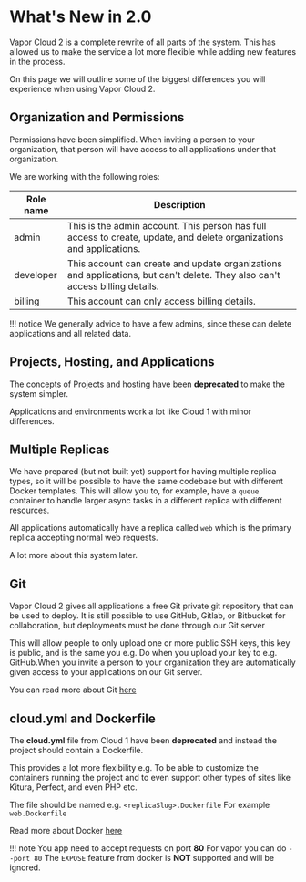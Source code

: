 # What's New in 2.0

Vapor Cloud 2 is a complete rewrite of all parts of the system. This has allowed us to make the service a lot more flexible while adding new features in the process.

On this page we will outline some of the biggest differences you will experience when using Vapor Cloud 2.

## Organization and Permissions

Permissions have been simplified. When inviting a person to your organization, that person will have access to all applications under that organization.

We are working with the following roles:

| Role name | Description |
| --------- | ----------- |
| admin | This is the admin account. This person has full access to create, update, and delete organizations and applications. |
| developer | This account can create and update organizations and applications, but can't delete. They also can't access billing details. |
| billing | This account can only access billing details. |

!!! notice
    We generally advice to have a few admins, since these can delete applications and all related data.

## Projects, Hosting, and Applications

The concepts of Projects and hosting have been **deprecated** to make the system simpler.

Applications and environments work a lot like Cloud 1 with minor differences.

## Multiple Replicas

We have prepared (but not built yet) support for having multiple replica types, so it will be possible to have the same codebase but with different Docker templates. This will allow you to, for example, have a `queue` container to handle larger async tasks in a different replica with different resources.

All applications automatically have a replica called `web` which is the primary replica accepting normal web requests.

A lot more about this system later.

## Git

Vapor Cloud 2 gives all applications a free Git private git repository that can be used to deploy. It is still possible to use GitHub, Gitlab, or Bitbucket for collaboration, but deployments must be done through our Git server

This will allow people to only upload one or more public SSH keys, this key is public, and is the same you e.g. Do when you upload your key to e.g. GitHub.When you invite a person to your organization they are automatically given access to your applications on our Git server.

You can read more about Git [here](/git/basics.md)

## cloud.yml and Dockerfile

The **cloud.yml** file from Cloud 1 have been **deprecated** and instead the project should contain a Dockerfile.

This provides a lot more flexibility e.g. To be able to customize the containers running the project
and to even support other types of sites like Kitura, Perfect, and even PHP etc.

The file should be named e.g. `<replicaSlug>.Dockerfile` For example `web.Dockerfile`

Read more about Docker [here](/docker/basics.md)

!!! note
    You app need to accept requests on port **80** For vapor you can do `--port 80`
    The `EXPOSE` feature from docker is **NOT** supported and will be ignored.

